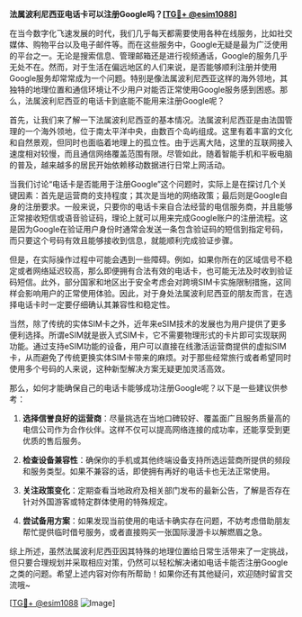 **法属波利尼西亚电话卡可以注册Google吗？[[TG💪+ @esim1088](https://t.me/s/esim1088)]**

在当今数字化飞速发展的时代，我们几乎每天都需要使用各种在线服务，比如社交媒体、购物平台以及电子邮件等。而在这些服务中，Google无疑是最为广泛使用的平台之一。无论是搜索信息、管理邮箱还是进行视频通话，Google的服务几乎无处不在。然而，对于生活在偏远地区的人们来说，是否能够顺利注册并使用Google服务却常常成为一个问题。特别是像法属波利尼西亚这样的海外领地，其独特的地理位置和通信环境让不少用户对能否正常使用Google服务感到困惑。那么，法属波利尼西亚的电话卡到底能不能用来注册Google呢？

首先，让我们来了解一下法属波利尼西亚的基本情况。法属波利尼西亚是由法国管理的一个海外领地，位于南太平洋中央，由数百个岛屿组成。这里有着丰富的文化和自然景观，但同时也面临着地理上的孤立性。由于远离大陆，这里的互联网接入速度相对较慢，而且通信网络覆盖范围有限。尽管如此，随着智能手机和平板电脑的普及，越来越多的居民开始依赖移动数据进行日常上网活动。

当我们讨论“电话卡是否能用于注册Google”这个问题时，实际上是在探讨几个关键因素：首先是运营商的支持程度；其次是当地的网络政策；最后则是Google自身的注册要求。一般来说，只要你的电话卡来自合法经营的电信服务商，并且能够正常接收短信或语音验证码，理论上就可以用来完成Google账户的注册流程。这是因为Google在验证用户身份时通常会发送一条包含验证码的短信到指定号码，而只要这个号码有效且能够接收到信息，就能顺利完成验证步骤。

但是，在实际操作过程中可能会遇到一些障碍。例如，如果你所在的区域信号不稳定或者网络延迟较高，那么即便拥有合法有效的电话卡，也可能无法及时收到验证码短信。此外，部分国家和地区出于安全考虑会对跨境SIM卡实施限制措施，这同样会影响用户的正常使用体验。因此，对于身处法属波利尼西亚的朋友而言，在选择电话卡时一定要仔细确认其兼容性和稳定性。

当然，除了传统的实体SIM卡之外，近年来eSIM技术的发展也为用户提供了更多便利选择。所谓eSIM就是嵌入式SIM卡，它不需要物理形式的卡片即可实现联网功能。通过支持eSIM功能的设备，用户可以直接在线激活运营商提供的虚拟SIM卡，从而避免了传统更换实体SIM卡带来的麻烦。对于那些经常旅行或者希望同时使用多个号码的人来说，这种新型解决方案无疑更加灵活高效。

那么，如何才能确保自己的电话卡能够成功注册Google呢？以下是一些建议供参考：

1. **选择信誉良好的运营商**：尽量挑选在当地口碑较好、覆盖面广且服务质量高的电信公司作为合作伙伴。这样不仅可以提高网络连接的成功率，还能享受到更优质的售后服务。
   
2. **检查设备兼容性**：确保你的手机或其他终端设备支持所选运营商所提供的频段和服务类型。如果不兼容的话，即使拥有再好的电话卡也无法正常使用。

3. **关注政策变化**：定期查看当地政府及相关部门发布的最新公告，了解是否存在针对外国游客或特定群体使用的特殊规定。

4. **尝试备用方案**：如果发现当前使用的电话卡确实存在问题，不妨考虑借助朋友帮忙提供临时借号服务，或者直接购买一张国际漫游卡以解燃眉之急。

综上所述，虽然法属波利尼西亚因其特殊的地理位置给日常生活带来了一定挑战，但只要合理规划并采取相应对策，仍然可以轻松解决诸如电话卡能否注册Google之类的问题。希望上述内容对你有所帮助！如果你还有其他疑问，欢迎随时留言交流哦~

[[TG💪+ @esim1088](https://t.me/s/esim1088) ![Image](https://i.postimg.cc/4NQfJmqS/Snipaste-2025-05-13-00-14-12.png)]